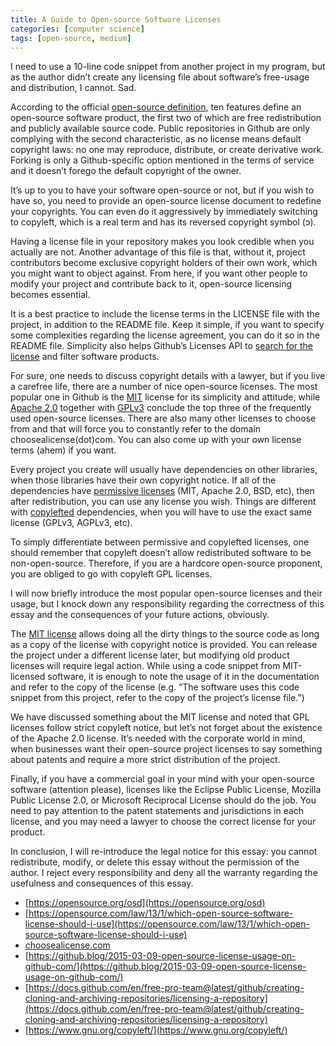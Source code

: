 ```yaml
---
title: A Guide to Open-source Software Licenses
categories: [computer science]
tags: [open-source, medium]
---
```


I need to use a 10-line code snippet from another project in my program, but as the author didn’t create any licensing file about software’s free-usage and distribution, I cannot. Sad.

According to the official [open-source definition](https://opensource.org/osd), ten features define an open-source software product, the first two of which are free redistribution and publicly available source code. Public repositories in Github are only complying with the second characteristic, as no license means default copyright laws: no one may reproduce, distribute, or create derivative work. Forking is only a Github-specific option mentioned in the terms of service and it doesn’t forego the default copyright of the owner.

It’s up to you to have your software open-source or not, but if you wish to have so, you need to provide an open-source license document to redefine your copyrights. You can even do it aggressively by immediately switching to copyleft, which is a real term and has its reversed copyright symbol (ɔ).

Having a license file in your repository makes you look credible when you actually are not. Another advantage of this file is that, without it, project contributors become exclusive copyright holders of their own work, which you might want to object against. From here, if you want other people to modify your project and contribute back to it, open-source licensing becomes essential.

It is a best practice to include the license terms in the LICENSE file with the project, in addition to the README file. Keep it simple, if you want to specify some complexities regarding the license agreement, you can do it so in the README file. Simplicity also helps Github’s Licenses API to [search for the license](https://github.blog/2017-11-03-search-repositories-by-license/) and filter software products.

For sure, one needs to discuss copyright details with a lawyer, but if you live a carefree life, there are a number of nice open-source licenses. The most popular one in Github is the [MIT](https://choosealicense.com/licenses/mit/) license for its simplicity and attitude, while [Apache 2.0](https://choosealicense.com/licenses/apache-2.0/) together with [GPLv3](https://choosealicense.com/licenses/gpl-3.0/) conclude the top three of the frequently used open-source licenses. There are also many other licenses to choose from and that will force you to constantly refer to the domain choosealicense(dot)com. You can also come up with your own license terms (ahem) if you want.

Every project you create will usually have dependencies on other libraries, when those libraries have their own copyright notice. If all of the dependencies have [permissive licenses](https://en.wikipedia.org/wiki/Permissive_software_license) (MIT, Apache 2.0, BSD, etc), then after redistribution, you can use any license you wish. Things are different with [copylefted](https://en.wikipedia.org/wiki/Copyleft) dependencies, when you will have to use the exact same license (GPLv3, AGPLv3, etc).

To simply differentiate between permissive and copylefted licenses, one should remember that copyleft doesn’t allow redistributed software to be non-open-source. Therefore, if you are a hardcore open-source proponent, you are obliged to go with copyleft GPL licenses.

I will now briefly introduce the most popular open-source licenses and their usage, but I knock down any responsibility regarding the correctness of this essay and the consequences of your future actions, obviously.

The [MIT license](https://choosealicense.com/licenses/mit/) allows doing all the dirty things to the source code as long as a copy of the license with copyright notice is provided. You can release the project under a different license later, but modifying old product licenses will require legal action. While using a code snippet from MIT-licensed software, it is enough to note the usage of it in the documentation and refer to the copy of the license (e.g. “The software uses this code snippet from this project, refer to the copy of the project’s license file.”)

We have discussed something about the MIT license and noted that GPL licenses follow strict copyleft notice, but let’s not forget about the existence of the Apache 2.0 license. It’s needed with the corporate world in mind, when businesses want their open-source project licenses to say something about patents and require a more strict distribution of the project.

Finally, if you have a commercial goal in your mind with your open-source software (attention please), licenses like the Eclipse Public License, Mozilla Public License 2.0, or Microsoft Reciprocal License should do the job. You need to pay attention to the patent statements and jurisdictions in each license, and you may need a lawyer to choose the correct license for your product.

In conclusion, I will re-introduce the legal notice for this essay: you cannot redistribute, modify, or delete this essay without the permission of the author. I reject every responsibility and deny all the warranty regarding the usefulness and consequences of this essay.

*   [https://opensource.org/osd](https://opensource.org/osd)
*   [https://opensource.com/law/13/1/which-open-source-software-license-should-i-use](https://opensource.com/law/13/1/which-open-source-software-license-should-i-use)
*   [choosealicense.com](https://choosealicense.com/)
*   [https://github.blog/2015-03-09-open-source-license-usage-on-github-com/](https://github.blog/2015-03-09-open-source-license-usage-on-github-com/)
*   [https://docs.github.com/en/free-pro-team@latest/github/creating-cloning-and-archiving-repositories/licensing-a-repository](https://docs.github.com/en/free-pro-team@latest/github/creating-cloning-and-archiving-repositories/licensing-a-repository)
*   [https://www.gnu.org/copyleft/](https://www.gnu.org/copyleft/)